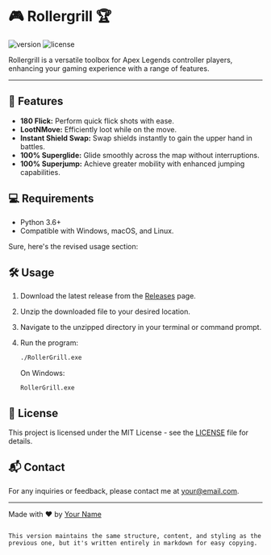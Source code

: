 # 🎮 Rollergrill 🏆

![version](https://img.shields.io/badge/version-1.0-blue.svg)
![license](https://img.shields.io/badge/license-MIT-green.svg)

Rollergrill is a versatile toolbox for Apex Legends controller players, enhancing your gaming experience with a range of features.

---

## 🚀 Features

- **180 Flick:** Perform quick flick shots with ease.
- **LootNMove:** Efficiently loot while on the move.
- **Instant Shield Swap:** Swap shields instantly to gain the upper hand in battles.
- **100% Superglide:** Glide smoothly across the map without interruptions.
- **100% Superjump:** Achieve greater mobility with enhanced jumping capabilities.

## 💻 Requirements

- Python 3.6+
- Compatible with Windows, macOS, and Linux.

Sure, here's the revised usage section:


## 🛠️ Usage

1. Download the latest release from the [Releases](https://github.com/yourusername/rollergrill/releases) page.
   
2. Unzip the downloaded file to your desired location.

3. Navigate to the unzipped directory in your terminal or command prompt.

4. Run the program:

   ```bash
   ./RollerGrill.exe
   ```

   On Windows:
   
   ```cmd
   RollerGrill.exe
   ```


## 📝 License

This project is licensed under the MIT License - see the [LICENSE](LICENSE) file for details.

## 📬 Contact

For any inquiries or feedback, please contact me at your@email.com.

---

Made with ❤️ by [Your Name](https://github.com/yourusername)
```

This version maintains the same structure, content, and styling as the previous one, but it's written entirely in markdown for easy copying.
